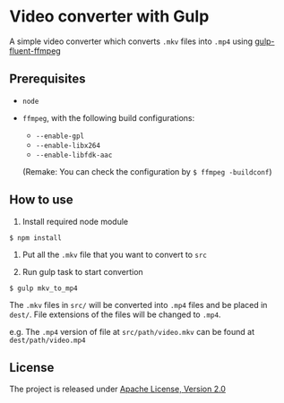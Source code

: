 # Video converter with Gulp
A simple video converter which converts `.mkv` files into `.mp4` using [gulp-fluent-ffmpeg](https://github.com/psirenny/gulp-fluent-ffmpeg)

## Prerequisites
* `node`

* `ffmpeg`, with the following build configurations:     

  * `--enable-gpl`
  * `--enable-libx264`
  * `--enable-libfdk-aac`

  (Remake: You can check the configuration by `$ ffmpeg -buildconf`)

## How to use
1. Install required node module

  `$ npm install`

1. Put all the `.mkv` file that you want to convert to `src`

1. Run gulp task to start convertion

  `$ gulp mkv_to_mp4`

The `.mkv` files in `src/` will be converted into `.mp4` files and be placed in `dest/`. File extensions of the files will be changed to `.mp4`.

e.g. The `.mp4` version of file at `src/path/video.mkv` can be found at `dest/path/video.mp4`

## License
The project is released under [Apache License, Version 2.0](https://www.apache.org/licenses/LICENSE-2.0)
